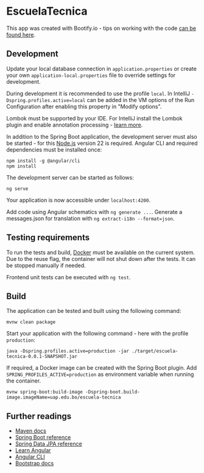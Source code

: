 # EscuelaTecnica

This app was created with Bootify.io - tips on working with the code [can be found here](https://bootify.io/next-steps/).

## Development

Update your local database connection in `application.properties` or create your own `application-local.properties` file to override
settings for development.

During development it is recommended to use the profile `local`. In IntelliJ `-Dspring.profiles.active=local` can be
added in the VM options of the Run Configuration after enabling this property in "Modify options".

Lombok must be supported by your IDE. For IntelliJ install the Lombok plugin and enable annotation processing -
[learn more](https://bootify.io/next-steps/spring-boot-with-lombok.html).

In addition to the Spring Boot application, the development server must also be started - for this
[Node.js](https://nodejs.org/) version 22 is required. Angular CLI and required dependencies must be installed once:

```
npm install -g @angular/cli
npm install
```

The development server can be started as follows:

```
ng serve
```

Your application is now accessible under `localhost:4200`.

Add code using Angular schematics with `ng generate ...`.
Generate a messages.json for translation with `ng extract-i18n --format=json`.

## Testing requirements

To run the tests and build, [Docker](https://www.docker.com/get-started/) must be available on the current system. Due
to the reuse flag, the container will not shut down after the tests. It can be stopped manually if needed.

Frontend unit tests can be executed with `ng test`.

## Build

The application can be tested and built using the following command:

```
mvnw clean package
```

Start your application with the following command - here with the profile `production`:

```
java -Dspring.profiles.active=production -jar ./target/escuela-tecnica-0.0.1-SNAPSHOT.jar
```

If required, a Docker image can be created with the Spring Boot plugin. Add `SPRING_PROFILES_ACTIVE=production` as
environment variable when running the container.

```
mvnw spring-boot:build-image -Dspring-boot.build-image.imageName=uap.edu.bo/escuela-tecnica
```

## Further readings

* [Maven docs](https://maven.apache.org/guides/index.html)  
* [Spring Boot reference](https://docs.spring.io/spring-boot/docs/current/reference/htmlsingle/)  
* [Spring Data JPA reference](https://docs.spring.io/spring-data/jpa/reference/jpa.html)
* [Learn Angular](https://angular.dev/tutorials/learn-angular)  
* [Angular CLI](https://angular.dev/tools/cli)
* [Bootstrap docs](https://getbootstrap.com/docs/5.3/getting-started/introduction/)  
